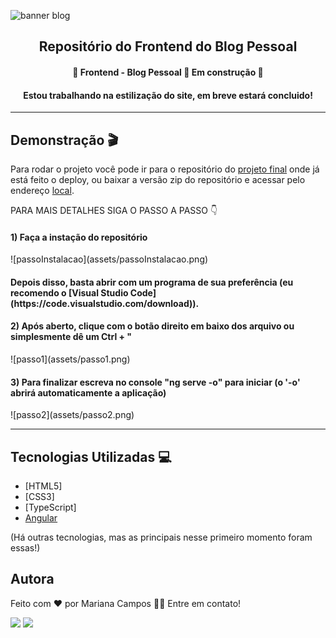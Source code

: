 ![banner blog](https://i.imgur.com/N69z6KK.png)

<h2 align="center">Repositório do Frontend do Blog Pessoal</h2>

<h4 align="center"> 🚧 Frontend - Blog Pessoal 📝 Em construção 🚧 </h4>
<h4 align="center"> Estou trabalhando na estilização do site, em breve estará concluido! </h4>

----

## Demonstração 🎬 
Para rodar o projeto você pode ir para o repositório do [projeto final](https://github.com/marianac-campos/Blog_Pessoal.v3) onde já está feito o deploy, ou baixar a versão zip do repositório e acessar pelo endereço [local](localhost:4200/#/login).

PARA MAIS DETALHES SIGA O PASSO A PASSO 👇

<h4>1) Faça a instação do repositório</h4>
![passoInstalacao](assets/passoInstalacao.png)
<h4>Depois disso, basta abrir com um programa de sua preferência (eu recomendo o [Visual Studio Code](https://code.visualstudio.com/download)).</h4>
<h4>2) Após aberto, clique com o botão direito em baixo dos arquivo ou simplesmente dê um Ctrl + "</h4>
![passo1](assets/passo1.png)
<h4>3) Para finalizar escreva no console "ng serve -o" para iniciar (o '-o' abrirá automaticamente a aplicação)</h4>
![passo2](assets/passo2.png)

---

## Tecnologias Utilizadas 💻
- [HTML5]
- [CSS3]
- [TypeScript]
- [Angular](https://angular.io)

(Há outras tecnologias, mas as principais nesse primeiro momento foram essas!)

<h2>Autora</h2>
<p>Feito com ❤️ por Mariana Campos 👋🏽 Entre em contato!</p>
<a href="https://www.linkedin.com/in/mariana-campos-br/" target="_blank"><img src="https://img.shields.io/badge/LinkedIn-4FBDC8?style=flat&logo=LinkedIn&logoColor=white&link=https://www.linkedin.com/in/mariana-campos-br/"></a> <a href="mailto:marianacristinadecampos@gmail.com" target="_blank"><img src="https://img.shields.io/badge/Email-E346B9?style=flat&logo=Gmail&logoColor=white&link=mailto:marianacristinadecampos@gmail.com"></a>
